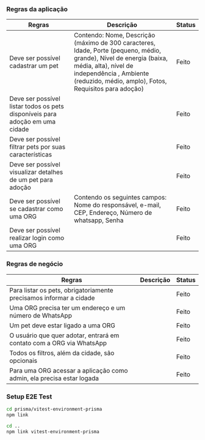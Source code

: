 
### Regras da aplicação

| Regras  | Descrição  | Status |
|---|---|---|
| Deve ser possível cadastrar um pet | Contendo: Nome, Descrição (máximo de 300 caracteres, Idade, Porte (pequeno, médio, grande), Nível de energia (baixa, média, alta), nível de independência , Ambiente (reduzido, médio, amplo), Fotos, Requisitos para adoção) | Feito |
| Deve ser possível listar todos os pets disponíveis para adoção em uma cidade | | Feito |
|  Deve ser possível filtrar pets por suas características |  | Feito |
|  Deve ser possível visualizar detalhes de um pet para adoção |  | Feito |
|  Deve ser possível se cadastrar como uma ORG | Contendo os seguintes campos: Nome do responsável, e-mail, CEP, Endereço, Número de whatsapp, Senha | Feito |
|  Deve ser possível realizar login como uma ORG |   | Feito |

### Regras de negócio

| Regras  | Descrição  | Status |
|---|---|---|
| Para listar os pets, obrigatoriamente precisamos informar a cidade |  | Feito |
| Uma ORG precisa ter um endereço e um número de WhatsApp |  | Feito |
| Um pet deve estar ligado a uma ORG |  | Feito |
| O usuário que quer adotar, entrará em contato com a ORG via WhatsApp |  | Feito |
| Todos os filtros, além da cidade, são opcionais |  | Feito |
| Para uma ORG acessar a aplicação como admin, ela precisa estar logada |  | Feito |


### Setup E2E Test
```bash
cd prisma/vitest-environment-prisma
npm link
```

```bash
cd ..
npm link vitest-environment-prisma
```
